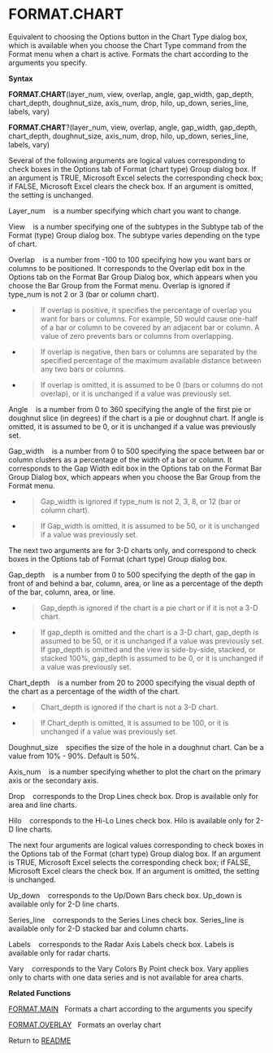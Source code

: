 # FORMAT.CHART

Equivalent to choosing the Options button in the Chart Type dialog box,
which is available when you choose the Chart Type command from the
Format menu when a chart is active. Formats the chart according to the
arguments you specify.

**Syntax**

**FORMAT.CHART**(layer\_num, view, overlap, angle, gap\_width,
gap\_depth, chart\_depth, doughnut\_size, axis\_num, drop, hilo,
up\_down, series\_line, labels, vary)

**FORMAT.CHART**?(layer\_num, view, overlap, angle, gap\_width,
gap\_depth, chart\_depth, doughnut\_size, axis\_num, drop, hilo,
up\_down, series\_line, labels, vary)

Several of the following arguments are logical values corresponding to
check boxes in the Options tab of Format (chart type) Group dialog box.
If an argument is TRUE, Microsoft Excel selects the corresponding check
box; if FALSE, Microsoft Excel clears the check box. If an argument is
omitted, the setting is unchanged.

Layer\_num&nbsp;&nbsp;&nbsp;&nbsp;is a number specifying which chart you
want to change.

View&nbsp;&nbsp;&nbsp;&nbsp;is a number specifying one of the subtypes
in the Subtype tab of the Format (type) Group dialog box. The subtype
varies depending on the type of chart.

Overlap&nbsp;&nbsp;&nbsp;&nbsp;is a number from -100 to 100 specifying
how you want bars or columns to be positioned. It corresponds to the
Overlap edit box in the Options tab on the Format Bar Group Dialog box,
which appears when you choose the Bar Group from the Format menu.
Overlap is ignored if type\_num is not 2 or 3 (bar or column chart).

  - > If overlap is positive, it specifies the percentage of overlap you
    > want for bars or columns. For example, 50 would cause one-half of
    > a bar or column to be covered by an adjacent bar or column. A
    > value of zero prevents bars or columns from overlapping.

  - > If overlap is negative, then bars or columns are separated by the
    > specified percentage of the maximum available distance between any
    > two bars or columns.

  - > If overlap is omitted, it is assumed to be 0 (bars or columns do
    > not overlap), or it is unchanged if a value was previously set.

Angle&nbsp;&nbsp;&nbsp;&nbsp;is a number from 0 to 360 specifying the
angle of the first pie or doughnut slice (in degrees) if the chart is a
pie or doughnut chart. If angle is omitted, it is assumed to be 0, or it
is unchanged if a value was previously set.

Gap\_width&nbsp;&nbsp;&nbsp;&nbsp;is a number from 0 to 500 specifying
the space between bar or column clusters as a percentage of the width of
a bar or column. It corresponds to the Gap Width edit box in the Options
tab on the Format Bar Group Dialog box, which appears when you choose
the Bar Group from the Format menu.

  - > Gap\_width is ignored if type\_num is not 2, 3, 8, or 12 (bar or
    > column chart).

  - > If Gap\_width is omitted, it is assumed to be 50, or it is
    > unchanged if a value was previously set.


The next two arguments are for 3-D charts only, and correspond to check
boxes in the Options tab of Format (chart type) Group dialog box.

Gap\_depth&nbsp;&nbsp;&nbsp;&nbsp;is a number from 0 to 500 specifying
the depth of the gap in front of and behind a bar, column, area, or line
as a percentage of the depth of the bar, column, area, or line.

  - > Gap\_depth is ignored if the chart is a pie chart or if it is not
    > a 3-D chart.

  - > If gap\_depth is omitted and the chart is a 3-D chart, gap\_depth
    > is assumed to be 50, or it is unchanged if a value was previously
    > set. If gap\_depth is omitted and the view is side-by-side,
    > stacked, or stacked 100%, gap\_depth is assumed to be 0, or it is
    > unchanged if a value was previously set.


Chart\_depth&nbsp;&nbsp;&nbsp;&nbsp;is a number from 20 to 2000
specifying the visual depth of the chart as a percentage of the width of
the chart.

  - > Chart\_depth is ignored if the chart is not a 3-D chart.

  - > If Chart\_depth is omitted, it is assumed to be 100, or it is
    > unchanged if a value was previously set.


Doughnut\_size&nbsp;&nbsp;&nbsp;&nbsp;specifies the size of the hole in
a doughnut chart. Can be a value from 10% - 90%. Default is 50%.

Axis\_num&nbsp;&nbsp;&nbsp;&nbsp;is a number specifying whether to plot
the chart on the primary axis or the secondary axis.

Drop&nbsp;&nbsp;&nbsp;&nbsp;corresponds to the Drop Lines check box.
Drop is available only for area and line charts.

Hilo&nbsp;&nbsp;&nbsp;&nbsp;corresponds to the Hi-Lo Lines check box.
Hilo is available only for 2-D line charts.

The next four arguments are logical values corresponding to check boxes
in the Options tab of the Format (chart type) Group dialog box. If an
argument is TRUE, Microsoft Excel selects the corresponding check box;
if FALSE, Microsoft Excel clears the check box. If an argument is
omitted, the setting is unchanged.

Up\_down&nbsp;&nbsp;&nbsp;&nbsp;corresponds to the Up/Down Bars check
box. Up\_down is available only for 2-D line charts.

Series\_line&nbsp;&nbsp;&nbsp;&nbsp;corresponds to the Series Lines
check box. Series\_line is available only for 2-D stacked bar and column
charts.

Labels&nbsp;&nbsp;&nbsp;&nbsp;corresponds to the Radar Axis Labels check
box. Labels is available only for radar charts.

Vary&nbsp;&nbsp;&nbsp;&nbsp;corresponds to the Vary Colors By Point
check box. Vary applies only to charts with one data series and is not
available for area charts.

**Related Functions**

[FORMAT.MAIN](FORMAT.MAIN.md)&nbsp;&nbsp;&nbsp;Formats a chart according to the arguments
you specify

[FORMAT.OVERLAY](FORMAT.OVERLAY.md)&nbsp;&nbsp;&nbsp;Formats an overlay chart



Return to [README](README.md#F)

